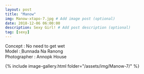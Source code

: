 ```yaml
---
layout: post
title: "Manow"
img: Manow-xtapo-7.jpg # Add image post (optional)
date: 2018-12-06 06:00:00
description: Sexy Girl! # Add post description (optional)
tag: [sexy]
---
```

Concept : No need to get wet  
Model : ฺBunnada Na Ranong  
Photographer : Annopk House     


{% include image-gallery.html folder="/assets/img/Manow-7/" %}
